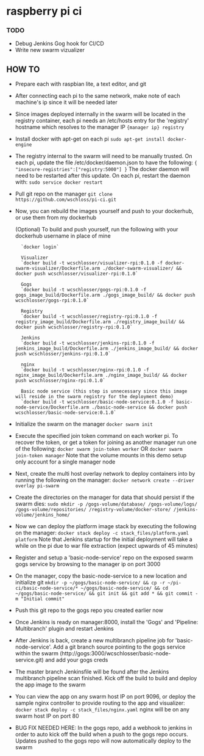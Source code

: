 # raspberry pi ci

### TODO
* Debug Jenkins Gog hook for CI/CD
* Write new swarm vizualizer

## HOW TO
- Prepare each with raspbian lite, a text editor, and git
- After connecting each pi to the same network, make note of each machine's ip since it will be needed later
- Since images deployed internally in the swarm will be located in the registry container, each pi needs an /etc/hosts entry for the 'registry' hostname which resolves to the manager IP
  `{manager ip} registry`
- Install docker with apt-get on each pi
        `sudo apt-get install docker-engine`
- The registry internal to the swarm will need to be manually trusted. On each pi, update the file /etc/docker/daemon.json to have the following:
        `{ "insecure-registries":["registry:5000"] }`
  The docker daemon will need to be restarted after this update. On each pi, restart the daemon with:
        `sudo service docker restart`
- Pull git repo on the manager
        `git clone https://github.com/wschloss/pi-ci.git`
- Now, you can rebuild the images yourself and push to your dockerhub, or use them from my dockerhub

  (Optional) To build and push yourself, run the following with your dockerhub username in place of mine
        
        `docker login`

        Visualizer
        `docker build -t wcschlosser/visualizer-rpi:0.1.0 -f docker-swarm-visualizer/Dockerfile.arm ./docker-swarm-visualizer/ && docker push wcschlosser/visualizer-rpi:0.1.0`

        Gogs
        `docker build -t wcschlosser/gogs-rpi:0.1.0 -f gogs_image_build/Dockerfile.arm ./gogs_image_build/ && docker push wcschlosser/gogs-rpi:0.1.0`

        Registry
        `docker build -t wcschlosser/registry-rpi:0.1.0 -f registry_image_build/Dockerfile.arm ./registry_image_build/ && docker push wcschlosser/registry-rpi:0.1.0`

        Jenkins
        `docker build -t wcschlosser/jenkins-rpi:0.1.0 -f jenkins_image_build/Dockerfile.arm ./jenkins_image_build/ && docker push wcschlosser/jenkins-rpi:0.1.0`

        nginx
        `docker build -t wcschlosser/nginx-rpi:0.1.0 -f nginx_image_build/Dockerfile.arm ./nginx_image_build/ && docker push wcschlosser/nginx-rpi:0.1.0`

        Basic node service (this step is unnecessary since this image will reside in the swarm registry for the deployment demo)
        `docker build -t wcschlosser/basic-node-service:0.1.0 -f basic-node-service/Dockerfile.arm ./basic-node-service && docker push wcschlosser/basic-node-service:0.1.0`

- Initialize the swarm on the manager
        `docker swarm init`
- Execute the specified join token command on each worker pi. To recover the token, or get a token for joining as another manager run one of the following:
        `docker swarm join-token worker` OR `docker swarm join-token manager`
  Note that the volume mounts in this demo setup only account for a single manager node
- Next, create the multi host overlay network to deploy containers into by running the following on the manager:
        `docker network create --driver overlay pi-swarm`
- Create the directories on the manager for data that should persist if the swarm dies:
        `sudo mkdir -p /gogs-volume/database/ /gogs-volume/logs/ /gogs-volume/repositories/ /registry-volume/docker-store/ /jenkins-volume/jenkins_home/`
- Now we can deploy the platform image stack by executing the following on the manager:
        `docker stack deploy -c stack_files/platform.yaml platform`
  Note that Jenkins startup for the initial deployment will take a while on the pi due to war file extraction (expect upwards of 45 minutes)
- Register and setup a 'basic-node-service' repo on the exposed swarm gogs service by browsing to the manager ip on port 3000
- On the manager, copy the basic-node-service to a new location and initialize git
        `mkdir -p ~/gogs/basic-node-service/ && cp -r ~/pi-ci/basic-node-service/* ~/gogs/basic-node-service/ && cd ~/gogs/basic-node-service/ && git init && git add * && git commit -m "Initial commit"`
- Push this git repo to the gogs repo you created earlier now
- Once Jenkins is ready on manager:8000, install the 'Gogs' and 'Pipeline: Multibranch' plugin and restart Jenkins
- After Jenkins is back, create a new multibranch pipeline job for 'basic-node-service'. Add a git branch source pointing to the gogs service within the swarm (http://gogs:3000/wcschlosser/basic-node-service.git) and add your gogs creds
- The master branch Jenkinsfile will be found after the Jenkins multibranch pipeline scan finished. Kick off the build to build and deploy the app image to the swarm
- You can view the app on any swarm host IP on port 9096, or deploy the sample nginx controller to provide routing to the app and visualizer:
        `docker stack deploy -c stack_files/nginx.yaml`
  nginx will be on any swarm host IP on port 80
- BUG FIX NEEDED HERE: In the gogs repo, add a webhook to jenkins in order to auto kick off the build when a push to the gogs repo occurs. Updates pushed to the gogs repo will now automatically deploy to the swarm
